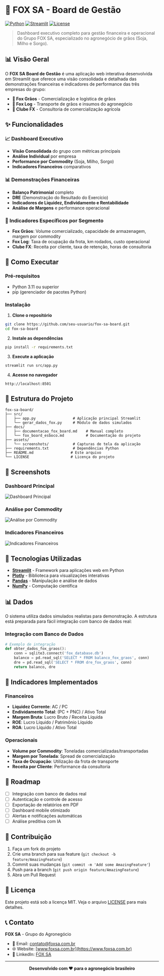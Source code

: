 # 🌾 FOX SA - Board de Gestão

[![Python](https://img.shields.io/badge/Python-3.11+-blue.svg)](https://www.python.org/downloads/)
[![Streamlit](https://img.shields.io/badge/Streamlit-1.46+-red.svg)](https://streamlit.io/)
[![License](https://img.shields.io/badge/License-MIT-green.svg)](LICENSE)

> Dashboard executivo completo para gestão financeira e operacional do Grupo FOX SA, especializado no agronegócio de grãos (Soja, Milho e Sorgo).

## 📊 Visão Geral

O **FOX SA Board de Gestão** é uma aplicação web interativa desenvolvida em Streamlit que oferece uma visão consolidada e detalhada das demonstrações financeiras e indicadores de performance das três empresas do grupo:

- **🌾 Fox Grãos** - Comercialização e logística de grãos
- **🚛 Fox Log** - Transporte de grãos e insumos do agronegócio  
- **💼 Clube FX** - Consultoria de comercialização agrícola

## ✨ Funcionalidades

### 📈 Dashboard Executivo
- **Visão Consolidada** do grupo com métricas principais
- **Análise Individual** por empresa
- **Performance por Commodity** (Soja, Milho, Sorgo)
- **Indicadores Financeiros** comparativos

### 📊 Demonstrações Financeiras
- **Balanço Patrimonial** completo
- **DRE** (Demonstração do Resultado do Exercício)
- **Indicadores de Liquidez, Endividamento e Rentabilidade**
- **Análise de Margens** e performance operacional

### 🎯 Indicadores Específicos por Segmento
- **Fox Grãos**: Volume comercializado, capacidade de armazenagem, margem por commodity
- **Fox Log**: Taxa de ocupação da frota, km rodados, custo operacional
- **Clube FX**: Receita por cliente, taxa de retenção, horas de consultoria

## 🚀 Como Executar

### Pré-requisitos
- Python 3.11 ou superior
- pip (gerenciador de pacotes Python)

### Instalação

1. **Clone o repositório**
```bash
git clone https://github.com/seu-usuario/fox-sa-board.git
cd fox-sa-board
```

2. **Instale as dependências**
```bash
pip install -r requirements.txt
```

3. **Execute a aplicação**
```bash
streamlit run src/app.py
```

4. **Acesse no navegador**
```
http://localhost:8501
```

## 📁 Estrutura do Projeto

```
fox-sa-board/
├── src/
│   ├── app.py                 # Aplicação principal Streamlit
│   └── gerar_dados_fox.py     # Módulo de dados simulados
├── docs/
│   ├── documentacao_fox_board.md    # Manual completo
│   └── fox_board_esboco.md          # Documentação do projeto
├── assets/
│   └── screenshots/           # Capturas de tela da aplicação
├── requirements.txt           # Dependências Python
├── README.md                 # Este arquivo
└── LICENSE                   # Licença do projeto
```

## 🎨 Screenshots

### Dashboard Principal
![Dashboard Principal](assets/screenshots/dashboard-principal.png)

### Análise por Commodity
![Análise por Commodity](assets/screenshots/analise-commodity.png)

### Indicadores Financeiros
![Indicadores Financeiros](assets/screenshots/indicadores-financeiros.png)

## 🔧 Tecnologias Utilizadas

- **[Streamlit](https://streamlit.io/)** - Framework para aplicações web em Python
- **[Plotly](https://plotly.com/python/)** - Biblioteca para visualizações interativas
- **[Pandas](https://pandas.pydata.org/)** - Manipulação e análise de dados
- **[NumPy](https://numpy.org/)** - Computação científica

## 📊 Dados

O sistema utiliza dados simulados realistas para demonstração. A estrutura está preparada para fácil integração com banco de dados real:

### Integração com Banco de Dados
```python
# Exemplo de integração
def obter_dados_fox_graos():
    conn = sqlite3.connect('fox_database.db')
    balanco = pd.read_sql('SELECT * FROM balanco_fox_graos', conn)
    dre = pd.read_sql('SELECT * FROM dre_fox_graos', conn)
    return balanco, dre
```

## 🎯 Indicadores Implementados

### Financeiros
- **Liquidez Corrente**: AC / PC
- **Endividamento Total**: (PC + PNC) / Ativo Total
- **Margem Bruta**: Lucro Bruto / Receita Líquida
- **ROE**: Lucro Líquido / Patrimônio Líquido
- **ROA**: Lucro Líquido / Ativo Total

### Operacionais
- **Volume por Commodity**: Toneladas comercializadas/transportadas
- **Margem por Tonelada**: Spread de comercialização
- **Taxa de Ocupação**: Utilização da frota de transporte
- **Receita por Cliente**: Performance da consultoria

## 🔄 Roadmap

- [ ] Integração com banco de dados real
- [ ] Autenticação e controle de acesso
- [ ] Exportação de relatórios em PDF
- [ ] Dashboard mobile otimizado
- [ ] Alertas e notificações automáticas
- [ ] Análise preditiva com IA

## 🤝 Contribuição

1. Faça um fork do projeto
2. Crie uma branch para sua feature (`git checkout -b feature/AmazingFeature`)
3. Commit suas mudanças (`git commit -m 'Add some AmazingFeature'`)
4. Push para a branch (`git push origin feature/AmazingFeature`)
5. Abra um Pull Request

## 📄 Licença

Este projeto está sob a licença MIT. Veja o arquivo [LICENSE](LICENSE) para mais detalhes.

## 📞 Contato

**FOX SA** - Grupo do Agronegócio

- 📧 Email: contato@foxsa.com.br
- 🌐 Website: [www.foxsa.com.br](https://www.foxsa.com.br)
- 📱 LinkedIn: [FOX SA](https://linkedin.com/company/foxsa)

---

<div align="center">
  <strong>Desenvolvido com ❤️ para o agronegócio brasileiro</strong>
</div>

